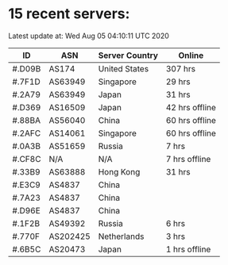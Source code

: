 # 15 recent servers:

Latest update at: Wed Aug 05 04:10:11 UTC 2020

| ID | ASN | Server Country | Online |
| -- | --- | -------------- | ------ |
| #.D09B | AS174 | United States | 307 hrs |
| #.7F1D | AS63949 | Singapore | 29 hrs |
| #.2A79 | AS63949 | Japan | 31 hrs |
| #.D369 | AS16509 | Japan | 42 hrs offline |
| #.88BA | AS56040 | China | 60 hrs offline |
| #.2AFC | AS14061 | Singapore | 60 hrs offline |
| #.0A3B | AS51659 | Russia | 7 hrs |
| #.CF8C | N/A | N/A | 7 hrs offline |
| #.33B9 | AS63888 | Hong Kong | 31 hrs |
| #.E3C9 | AS4837 | China | |
| #.7A23 | AS4837 | China | |
| #.D96E | AS4837 | China | |
| #.1F2B | AS49392 | Russia | 6 hrs |
| #.770F | AS202425 | Netherlands | 3 hrs |
| #.6B5C | AS20473 | Japan | 1 hrs offline |

